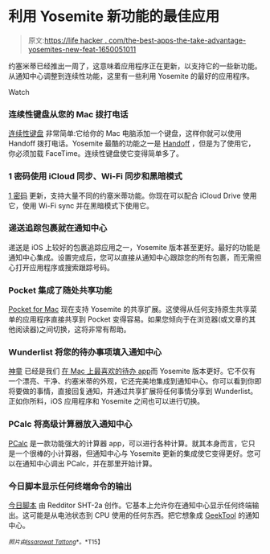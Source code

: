 # 利用 Yosemite 新功能的最佳应用

> 原文:[https://life hacker . com/the-best-apps-the-take-advantage-yosemites-new-feat-1650051011](https://lifehacker.com/the-best-apps-that-take-advantage-of-yosemites-new-feat-1650051011)

约塞米蒂已经推出一周了，这意味着应用程序正在更新，以支持它的一些新功能。从通知中心调整到连续性功能，这里有一些利用 Yosemite 的最好的应用程序。

Watch

### 连续性键盘从您的 Mac 拨打电话

[连续性键盘](http://continuitykeypad.co/) 非常简单:它给你的 Mac 电脑添加一个键盘，这样你就可以使用 Handoff 拨打电话。Yosemite 最酷的功能之一是 [Handoff](https://lifehacker.com/how-to-set-up-and-use-handoff-in-yosemite-and-ios-8-1646745583) ，但是为了使用它，你必须加载 FaceTime。连续性键盘使它变得简单多了。

### 1 密码使用 iCloud 同步、Wi-Fi 同步和黑暗模式

[1 密码](http://blog.agilebits.com/2014/10/17/1password-5-for-mac-is-here/) 更新，支持大量不同的约塞米蒂功能。你现在可以配合 iCloud Drive 使用它，使用 Wi-Fi sync 并在黑暗模式下使用它。

### 递送追踪包裹就在通知中心

递送是 iOS 上较好的包裹追踪应用之一，Yosemite 版本甚至更好。最好的功能是通知中心集成。设置完成后，您可以直接从通知中心跟踪您的所有包裹，而无需担心打开应用程序或搜索跟踪号码。

### Pocket 集成了随处共享功能

[Pocket for Mac](https://itunes.apple.com/us/app/pocket/id568494494?mt=12) 现在支持 Yosemite 的共享扩展。这使得从任何支持原生共享菜单的应用程序直接共享到 Pocket 变得容易。如果您倾向于在浏览器(或文章的其他阅读器)之间切换，这将非常有帮助。

### **Wunderlist 将您的待办事项填入通知中心**

[神童](https://www.wunderlist.com/) 已经是我们 [在 Mac 上最喜欢的待办 app](https://lifehacker.com/the-best-to-do-app-for-mac-os-x-5850509)而 Yosemite 版本更好。它不仅有一个漂亮、干净、约塞米蒂的外观，它还完美地集成到通知中心。你可以看到你即将要做的事情，直接回复通知，并通过共享扩展将任何事情分享到 Wunderlist。正如你所料，iOS 应用程序和 Yosemite 之间也可以进行切换。

### **PCalc 将高级计算器放入通知中心**

[PCalc](http://www.pcalc.com/english/about.html) 是一款功能强大的计算器 app，可以进行各种计算。就其本身而言，它只是一个很棒的小计算器，但通知中心与 Yosemite 更新的集成使它变得更好。您可以在通知中心调出 PCalc，并在那里开始计算。

### **今日脚本显示任何终端命令的输出**

[今日脚本](http://www.reddit.com/r/osx/comments/2k24ps/today_scripts_widget_update_colorized_output/) 由 Redditor SHT-2a 创作。它基本上允许你在通知中心显示任何终端输出。这可能是从电池状态到 CPU 使用的任何东西。把它想象成 [GeekTool](http://projects.tynsoe.org/en/geektool/) 的通知中心。

<small>*照片由*</small>[<small>*Issarawat Tattong*</small>](http://www.shutterstock.com/pic.mhtml?id=196863584&src=id)<small>*。*T15】</small>